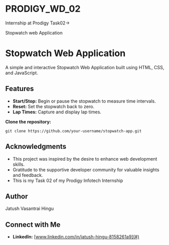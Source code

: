 # PRODIGY_WD_02

Internship at Prodigy Task02-> 

Stopwatch web Application

# Stopwatch Web Application

A simple and interactive Stopwatch Web Application built using HTML, CSS, and JavaScript.

## Features

- **Start/Stop:** Begin or pause the stopwatch to measure time intervals.
- **Reset:** Set the stopwatch back to zero.
- **Lap Times:** Capture and display lap times.

**Clone the repository:**

    git clone https://github.com/your-username/stopwatch-app.git

## Acknowledgments

- This project was inspired by the desire to enhance web development skills.
- Gratitude to the supportive developer community for valuable insights and feedback.
- This is my Task 02 of my Prodigy Infotech Internship


## Author

Jatush Vasantrai Hingu

## Connect with Me

- **LinkedIn:** [www.linkedin.com/in/jatush-hingu-8158261a9](#)
